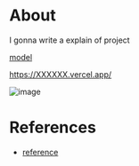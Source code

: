 # About

I gonna write a explain of project

[model](https://sketchfab.com/tags/blender-3d)

https://XXXXXX.vercel.app/

![image](https://github.com/yukaorange/depth-texture-for-geometry__akella/assets/98954503/896d0f7d-dc1f-490d-87de-e10509d886b6)

# References

- [reference](https://www.youtube.com/)
